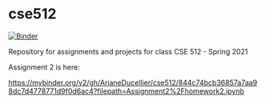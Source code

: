 # cse512

[![Binder](https://mybinder.org/badge_logo.svg)](https://mybinder.org/v2/gh/ArianeDucellier/cse512/HEAD)

Repository for assignments and projects for class CSE 512 - Spring 2021

Assignment 2 is here:

https://mybinder.org/v2/gh/ArianeDucellier/cse512/844c74bcb36857a7aa98dc7d4778771d9f0d6ac4?filepath=Assignment2%2Fhomework2.ipynb
